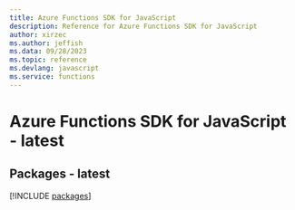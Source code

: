 ```yaml
---
title: Azure Functions SDK for JavaScript
description: Reference for Azure Functions SDK for JavaScript
author: xirzec
ms.author: jeffish
ms.data: 09/28/2023
ms.topic: reference
ms.devlang: javascript
ms.service: functions
---
```

# Azure Functions SDK for JavaScript - latest
## Packages - latest
[!INCLUDE [packages](functions-index.md)]
